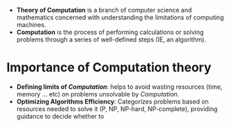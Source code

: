 - **Theory of Computation** is a branch of computer science and mathematics concerned with understanding the limitations of computing machines.
- **Computation** is the process of performing calculations or solving problems through a series of well-defined steps (IE, an algorithm).
# Importance of Computation theory
- **Defining limits of *Computation***: helps to avoid wasting resources (time, memory ... etc) on problems unsolvable by *Computation*.
- **Optimizing Algorithms Efficiency**: Categorizes problems based on resources needed to solve it (P, NP, NP-hard, NP-complete), providing guidance to decide whether to 